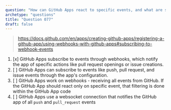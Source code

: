 ```yaml
---
question: "How can GitHub Apps react to specific events, and what are some examples of these events?"
archetype: "questions"
title: "Question 077"
draft: false
---
```


> https://docs.github.com/en/apps/creating-github-apps/registering-a-github-app/using-webhooks-with-github-apps#subscribing-to-webhook-events
1. [x] GitHub Apps subscribe to events through webhooks, which notify the app of specific actions like pull request openings or issue creations.
1. [ ] GitHub Apps can subscribe to events like push, pull request, and issue events through the app's configuration.
1. [ ] GitHub Apps work on webhooks - receiving all events from GitHub. If the GitHub App should react only on specific event, that filtering is done within the GitHub App code
1. [ ] GitHub Apps use a websocket connection that notifies the GitHub app of all `push` and `pull_request` events
